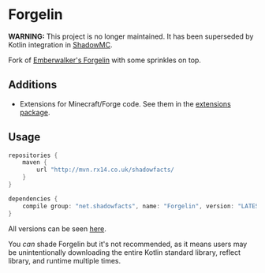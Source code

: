 # Forgelin
**WARNING:** This project is no longer maintained. It has been superseded by Kotlin integration in [ShadowMC](https://github.com/shadowfacts/ShadowMC).

Fork of [Emberwalker's Forgelin](https://github.com/Emberwalker/Forgelin) with some sprinkles on top.

## Additions
- Extensions for Minecraft/Forge code. See them in the [extensions package](https://github.com/shadowfacts/Forgelin/tree/master/src/main/kotlin/net/shadowfacts/forgelin/extensions/).

## Usage
```groovy
repositories {
	maven {
		url "http://mvn.rx14.co.uk/shadowfacts/
	}
}

dependencies {
	compile group: "net.shadowfacts", name: "Forgelin", version: "LATEST_VERSION"
}
```

All versions can be seen [here](http://mvn.rx14.co.uk/shadowfacts/net/shadowfacts/Forgelin/).

You _can_ shade Forgelin but it's not recommended, as it means users may be unintentionally downloading the entire Kotlin standard library, reflect library, and runtime multiple times.
